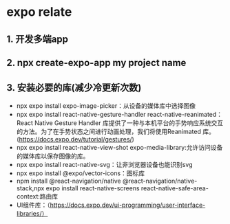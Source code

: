 # expo relate

## 1. 开发多端app

## 2. npx create-expo-app my project name

## 3. 安装必要的库(减少冷更新次数)

- npx expo install expo-image-picker：从设备的媒体库中选择图像
- npx expo install react-native-gesture-handler react-native-reanimated：React Native Gesture Handler 库提供了一种与本机平台的手势响应系统交互的方法。为了在手势状态之间进行动画处理，我们将使用Reanimated 库。(<https://docs.expo.dev/tutorial/gestures/>)
- npx expo install react-native-view-shot expo-media-library:允许访问设备的媒体库以保存图像的库。
- npx expo install react-native-svg：让非浏览器设备也能识别svg
- npx expo install @expo/vector-icons：图标库
- npm install @react-navigation/native @react-navigation/native-stack,npx expo install react-native-screens react-native-safe-area-context:路由库
- UI组件库：（<https://docs.expo.dev/ui-programming/user-interface-libraries/）>
